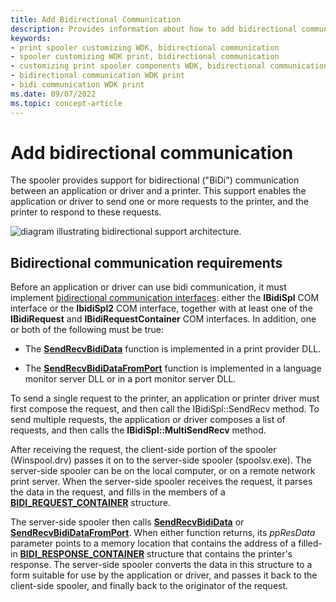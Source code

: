 ```yaml
---
title: Add Bidirectional Communication
description: Provides information about how to add bidirectional communication.
keywords:
- print spooler customizing WDK, bidirectional communication
- spooler customizing WDK print, bidirectional communication
- customizing print spooler components WDK, bidirectional communication
- bidirectional communication WDK print
- bidi communication WDK print
ms.date: 09/07/2022
ms.topic: concept-article
---
```


# Add bidirectional communication

The spooler provides support for bidirectional ("BiDi") communication between an application or driver and a printer. This support enables the application or driver to send one or more requests to the printer, and the printer to respond to these requests.

![diagram illustrating bidirectional support architecture.](images/bidi.png)

## Bidirectional communication requirements

Before an application or driver can use bidi communication, it must implement [bidirectional communication interfaces](/windows-hardware/drivers/ddi/_print/index): either the **IBidiSpl** COM interface or the **IbidiSpl2** COM interface, together with at least one of the **IBidiRequest** and **IBidiRequestContainer** COM interfaces. In addition, one or both of the following must be true:

- The [**SendRecvBidiData**](/previous-versions/ff562068(v=vs.85)) function is implemented in a print provider DLL.

- The [**SendRecvBidiDataFromPort**](/previous-versions/ff562071(v=vs.85)) function is implemented in a language monitor server DLL or in a port monitor server DLL.

To send a single request to the printer, an application or printer driver must first compose the request, and then call the IBidiSpl::SendRecv method. To send multiple requests, the application or driver composes a list of requests, and then calls the **IBidiSpl::MultiSendRecv** method.

After receiving the request, the client-side portion of the spooler (Winspool.drv) passes it on to the server-side spooler (spoolsv.exe). The server-side spooler can be on the local computer, or on a remote network print server. When the server-side spooler receives the request, it parses the data in the request, and fills in the members of a [**BIDI\_REQUEST\_CONTAINER**](/windows-hardware/drivers/ddi/winspool/ns-winspool-_bidi_request_container) structure.

The server-side spooler then calls [**SendRecvBidiData**](/previous-versions/ff562068(v=vs.85)) or [**SendRecvBidiDataFromPort**](/previous-versions/ff562071(v=vs.85)). When either function returns, its *ppResData* parameter points to a memory location that contains the address of a filled-in [**BIDI_RESPONSE_CONTAINER**](/windows-hardware/drivers/ddi/winspool/ns-winspool-_bidi_response_container) structure that contains the printer's response. The server-side spooler converts the data in this structure to a form suitable for use by the application or driver, and passes it back to the client-side spooler, and finally back to the originator of the request.
